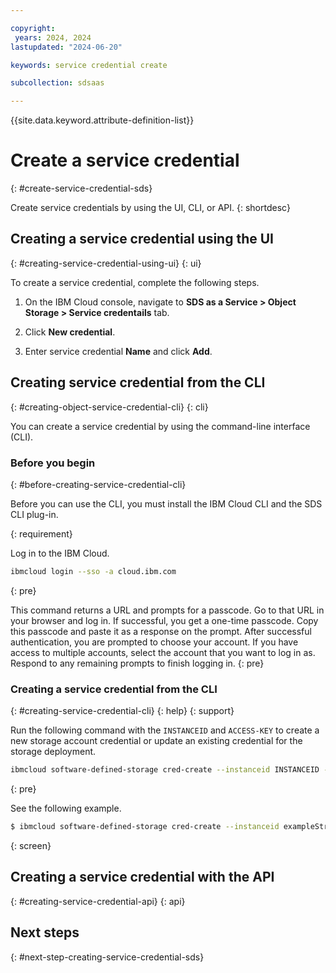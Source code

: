 ```yaml
---

copyright:
 years: 2024, 2024
lastupdated: "2024-06-20"

keywords: service credential create

subcollection: sdsaas

---
```


{{site.data.keyword.attribute-definition-list}}

# Create a service credential
{: #create-service-credential-sds}

Create service credentials by using the UI, CLI, or API.
{: shortdesc}



## Creating a service credential using the UI
{: #creating-service-credential-using-ui}
{: ui}

To create a service credential, complete the following steps.

1. On the IBM Cloud console, navigate to **SDS as a Service > Object Storage > Service credentails** tab.

2. Click **New credential**.

3. Enter service credential **Name** and click **Add**.


## Creating service credential from the CLI
{: #creating-object-service-credential-cli}
{: cli}

You can create a service credential by using the command-line interface (CLI).

### Before you begin
{: #before-creating-service-credential-cli}

Before you can use the CLI, you must install the IBM Cloud CLI and the SDS CLI plug-in.


{: requirement}

Log in to the IBM Cloud.

```sh
ibmcloud login --sso -a cloud.ibm.com
```
{: pre}

This command returns a URL and prompts for a passcode. Go to that URL in your browser and log in. If successful, you get a one-time passcode. Copy this passcode and paste it as a response on the prompt. After successful authentication, you are prompted to choose your account. If you have access to multiple accounts, select the account that you want to log in as. Respond to any remaining prompts to finish logging in.
{: pre}

### Creating a service credential from the CLI
{: #creating-service-credential-cli}
{: help}
{: support}

Run the following command with the `INSTANCEID` and `ACCESS-KEY` to create a new storage account credential or update an existing credential for the storage deployment.

```sh
ibmcloud software-defined-storage cred-create --instanceid INSTANCEID --access-key ACCESS-KEY
```
{: pre}

See the following example.

```bash
$ ibmcloud software-defined-storage cred-create --instanceid exampleString --access-key exampleString

```
{: screen}



## Creating a service credential with the API
{: #creating-service-credential-api}
{: api}




## Next steps
{: #next-step-creating-service-credential-sds}
